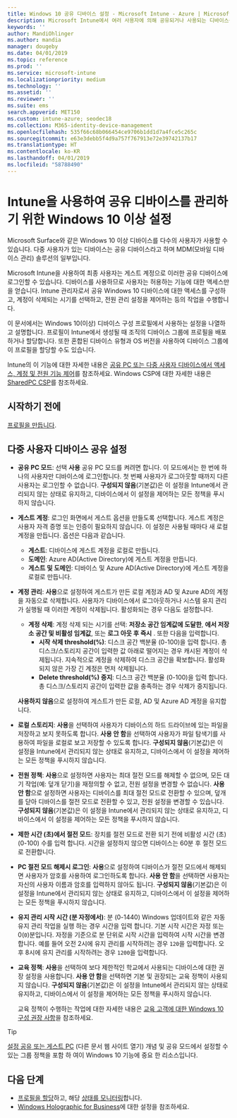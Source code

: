 ```yaml
---
title: Windows 10 공유 디바이스 설정 - Microsoft Intune - Azure | Microsoft Docs
description: Microsoft Intune에서 여러 사용자에 의해 공유되거나 사용되는 디바이스를 구성하도록 Windows 10을 추가하고 사용합니다. 모든 설정의 목록 및 Microsoft Surface를 비롯한 디바이스에서의 용도를 확인합니다. 게스트 계정 제어, 계정 관리 및 비활성 계정 삭제, 로컬 스토리지에 저장 허용 또는 금지, 전원 설정 및 절전 모드 옵션, 업데이트가 설치되는 시기 선택 및 디바이스 구성 프로필의 교육 환경에서 디바이스 사용
keywords: ''
author: MandiOhlinger
ms.author: mandia
manager: dougeby
ms.date: 04/01/2019
ms.topic: reference
ms.prod: ''
ms.service: microsoft-intune
ms.localizationpriority: medium
ms.technology: ''
ms.assetid: ''
ms.reviewer: ''
ms.suite: ems
search.appverid: MET150
ms.custom: intune-azure; seodec18
ms.collection: M365-identity-device-management
ms.openlocfilehash: 535f66c68b066454ce9706b1dd1d7a4fce5c265c
ms.sourcegitcommit: e63e3debb5f4d9a757f767913e72e39742137b17
ms.translationtype: HT
ms.contentlocale: ko-KR
ms.lasthandoff: 04/01/2019
ms.locfileid: "58788490"
---
```

# <a name="windows-10-and-later-settings-to-manage-shared-devices-using-intune"></a>Intune을 사용하여 공유 디바이스를 관리하기 위한 Windows 10 이상 설정

Microsoft Surface와 같은 Windows 10 이상 디바이스를 다수의 사용자가 사용할 수 있습니다. 다중 사용자가 있는 디바이스는 공유 디바이스라고 하며 MDM(모바일 디바이스 관리) 솔루션의 일부입니다.

Microsoft Intune을 사용하여 최종 사용자는 게스트 계정으로 이러한 공유 디바이스에 로그인할 수 있습니다. 디바이스를 사용하므로 사용자는 허용하는 기능에 대한 액세스만을 얻습니다. Intune 관리자로서 공유 Windows 10 디바이스에 대한 액세스를 구성하고, 계정이 삭제되는 시기를 선택하고, 전원 관리 설정을 제어하는 등의 작업을 수행합니다.

이 문서에서는 Windows 10(이상) 디바이스 구성 프로필에서 사용하는 설정을 나열하고 설명합니다. 프로필이 Intune에서 생성될 때 조직의 디바이스 그룹에 프로필을 배포하거나 할당합니다. 또한 혼합된 디바이스 유형과 OS 버전을 사용하여 디바이스 그룹에 이 프로필을 할당할 수도 있습니다.

Intune의 이 기능에 대한 자세한 내용은 [공유 PC 또는 다중 사용자 디바이스에서 액세스, 계정 및 전원 기능 제어](shared-user-device-settings.md)를 참조하세요. Windows CSP에 대한 자세한 내용은 [SharedPC CSP](https://docs.microsoft.com/windows/client-management/mdm/sharedpc-csp)를 참조하세요.

## <a name="before-your-begin"></a>시작하기 전에

[프로필을 만듭니다](shared-user-device-settings.md).

## <a name="shared-multi-user-device-settings"></a>다중 사용자 디바이스 공유 설정

- **공유 PC 모드**: 선택 **사용** 공유 PC 모드를 켜려면 합니다. 이 모드에서는 한 번에 하나의 사용자만 디바이스에 로그인합니다. 첫 번째 사용자가 로그아웃할 때까지 다른 사용자는 로그인할 수 없습니다. **구성되지 않음**(기본값)은 이 설정을 Intune에서 관리되지 않는 상태로 유지하고, 디바이스에서 이 설정을 제어하는 모든 정책을 푸시하지 않습니다.
- **게스트 계정**: 로그인 화면에서 게스트 옵션을 만들도록 선택합니다. 게스트 계정은 사용자 자격 증명 또는 인증이 필요하지 않습니다. 이 설정은 사용될 때마다 새 로컬 계정을 만듭니다. 옵션은 다음과 같습니다.
  - **게스트**: 디바이스에 게스트 계정을 로컬로 만듭니다.
  - **도메인**: Azure AD(Active Directory)에 게스트 계정을 만듭니다.
  - **게스트 및 도메인**: 디바이스 및 Azure AD(Active Directory)에 게스트 계정을 로컬로 만듭니다.
- **계정 관리**: **사용**으로 설정하여 게스트가 만든 로컬 계정과 AD 및 Azure AD의 계정을 자동으로 삭제합니다. 사용자가 디바이스에서 로그아웃하거나 시스템 유지 관리가 실행될 때 이러한 계정이 삭제됩니다. 활성화되는 경우 다음도 설정합니다.
  - **계정 삭제**: 계정 삭제 되는 시기를 선택: **저장소 공간 임계값에 도달한**, **에서 저장소 공간 및 비활성 임계값**, 또는 **로그 아웃 후 즉시** . 또한 다음을 입력합니다.
    - **시작 삭제 threshold(%)**: 디스크 공간 백분율 (0-100)을 입력 합니다. 총 디스크/스토리지 공간이 입력한 값 아래로 떨어지는 경우 캐시된 계정이 삭제됩니다. 지속적으로 계정을 삭제하여 디스크 공간을 확보합니다. 활성화되지 않은 가장 긴 계정은 먼저 삭제됩니다.
    - **Delete threshold(%) 중지**: 디스크 공간 백분율 (0-100)을 입력 합니다. 총 디스크/스토리지 공간이 입력한 값을 충족하는 경우 삭제가 중지됩니다.

  **사용하지 않음**으로 설정하여 게스트가 만든 로컬, AD 및 Azure AD 계정을 유지합니다.

- **로컬 스토리지**: **사용**을 선택하여 사용자가 디바이스의 하드 드라이브에 있는 파일을 저장하고 보지 못하도록 합니다. **사용 안 함**을 선택하여 사용자가 파일 탐색기를 사용하여 파일을 로컬로 보고 저장할 수 있도록 합니다. **구성되지 않음**(기본값)은 이 설정을 Intune에서 관리되지 않는 상태로 유지하고, 디바이스에서 이 설정을 제어하는 모든 정책을 푸시하지 않습니다.
- **전원 정책**: **사용**으로 설정하면 사용자는 최대 절전 모드를 해제할 수 없으며, 모든 대기 작업(예: 덮개 닫기)을 재정의할 수 없고, 전원 설정을 변경할 수 없습니다. **사용 안 함**으로 설정하면 사용자는 디바이스를 최대 절전 모드로 전환할 수 있으며, 덮개를 닫아 디바이스를 절전 모드로 전환할 수 있고, 전원 설정을 변경할 수 있습니다. **구성되지 않음**(기본값)은 이 설정을 Intune에서 관리되지 않는 상태로 유지하고, 디바이스에서 이 설정을 제어하는 모든 정책을 푸시하지 않습니다.
- **제한 시간 (초)에서 절전 모드**: 장치를 절전 모드로 전환 되기 전에 비활성 시간 (초) (0-100) 수를 입력 합니다. 시간을 설정하지 않으면 디바이스는 60분 후 절전 모드로 전환합니다.
- **PC 절전 모드 해제시 로그인**: **사용**으로 설정하여 디바이스가 절전 모드에서 해제되면 사용자가 암호를 사용하여 로그인하도록 합니다. **사용 안 함**을 선택하면 사용자는 자신의 사용자 이름과 암호를 입력하지 않아도 됩니다. **구성되지 않음**(기본값)은 이 설정을 Intune에서 관리되지 않는 상태로 유지하고, 디바이스에서 이 설정을 제어하는 모든 정책을 푸시하지 않습니다.
- **유지 관리 시작 시간 (분 자정에서)**: 분 (0-1440) Windows 업데이트와 같은 자동 유지 관리 작업을 실행 하는 경우 시간을 입력 합니다. 기본 시작 시간은 자정 또는 0(`0`)분입니다. 자정을 기준으로 분 단위로 시작 시간을 입력하여 시작 시간을 변경합니다. 예를 들어 오전 2시에 유지 관리를 시작하려는 경우 `120`을 입력합니다. 오후 8시에 유지 관리를 시작하려는 경우 `1200`을 입력합니다.
- **교육 정책**: **사용**을 선택하여 보다 제한적인 학교에서 사용되는 디바이스에 대한 권장 설정을 사용합니다. **사용 안 함**을 선택하면 기본 및 권장되는 교육 정책이 사용되지 않습니다. **구성되지 않음**(기본값)은 이 설정을 Intune에서 관리되지 않는 상태로 유지하고, 디바이스에서 이 설정을 제어하는 모든 정책을 푸시하지 않습니다.

  교육 정책이 수행하는 작업에 대한 자세한 내용은 [교육 고객에 대한 Windows 10 구성 권장 사항](https://docs.microsoft.com/education/windows/configure-windows-for-education)을 참조하세요.

> [!TIP]
> [설정 공유 또는 게스트 PC](https://docs.microsoft.com/windows/configuration/set-up-shared-or-guest-pc) (다른 문서 웹 사이트 열기) 개념 및 공유 모드에서 설정할 수 있는 그룹 정책을 포함 하 여이 Windows 10 기능에 중요 한 리소스입니다.

## <a name="next-steps"></a>다음 단계

- [프로필을 할당](device-profile-assign.md)하고, 해당 [상태를 모니터링](device-profile-monitor.md)합니다.
- [Windows Holographic for Business](shared-user-device-settings-windows-holographic.md)에 대한 설정을 참조하세요.
